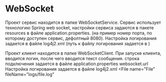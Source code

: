 # WebSocket

Проект сервис находится в папке WebSocketService. Сервис использует технологию Spring web socket, настройки сервиса задаются в пакете resources в файле application.properties. (на пример номер порта, по которому доступен сервис, дефолтный 8080).
Настройка логирования задается в файле log4j2.xml (путь к файлу логирования задается в <property name="LOG_PATH" value="logs/file.log"/>)

Проект клиент находится в папке WebSocketClient. При запуске клиента, вводится логин, после чего вводится текст сообщения.
строка подключения задается в файле application.properties websocket.url
Настройка логирования задается в файле log4j2.xml <File name="File" fileName="logs/file.log" 
